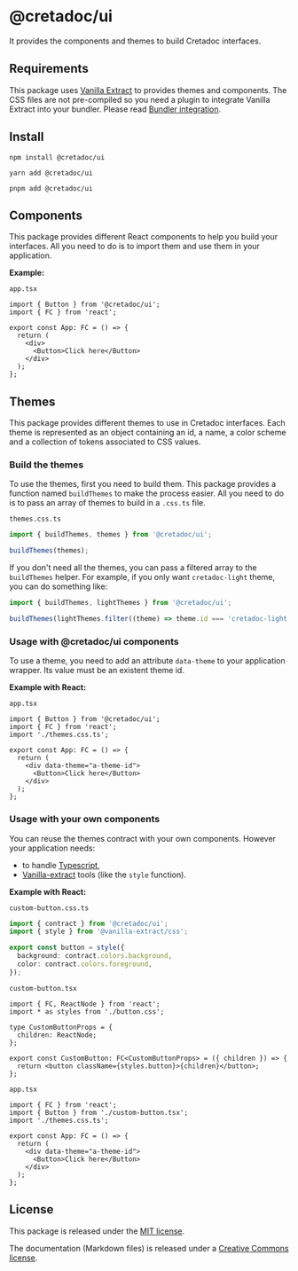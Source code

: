 # @cretadoc/ui

It provides the components and themes to build Cretadoc interfaces.

## Requirements

This package uses [Vanilla Extract](https://vanilla-extract.style/) to provides themes and components. The CSS files are not pre-compiled so you need a plugin to integrate Vanilla Extract into your bundler. Please read [Bundler integration](https://vanilla-extract.style/documentation/getting-started#bundler-integration).

## Install

```
npm install @cretadoc/ui
```

```
yarn add @cretadoc/ui
```

```
pnpm add @cretadoc/ui
```

## Components

This package provides different React components to help you build your interfaces. All you need to do is to import them and use them in your application.

**Example:**

`app.tsx`

```tsx
import { Button } from '@cretadoc/ui';
import { FC } from 'react';

export const App: FC = () => {
  return (
    <div>
      <Button>Click here</Button>
    </div>
  );
};
```

## Themes

This package provides different themes to use in Cretadoc interfaces. Each theme is represented as an object containing an id, a name, a color scheme and a collection of tokens associated to CSS values.

### Build the themes

To use the themes, first you need to build them. This package provides a function named `buildThemes` to make the process easier. All you need to do is to pass an array of themes to build in a `.css.ts` file.

`themes.css.ts`

```ts
import { buildThemes, themes } from '@cretadoc/ui';

buildThemes(themes);
```

If you don't need all the themes, you can pass a filtered array to the `buildThemes` helper. For example, if you only want `cretadoc-light` theme, you can do something like:

```ts
import { buildThemes, lightThemes } from '@cretadoc/ui';

buildThemes(lightThemes.filter((theme) => theme.id === 'cretadoc-light'));
```

### Usage with @cretadoc/ui components

To use a theme, you need to add an attribute `data-theme` to your application wrapper. Its value must be an existent theme id.

**Example with React:**

`app.tsx`

```tsx
import { Button } from '@cretadoc/ui';
import { FC } from 'react';
import './themes.css.ts';

export const App: FC = () => {
  return (
    <div data-theme="a-theme-id">
      <Button>Click here</Button>
    </div>
  );
};
```

### Usage with your own components

You can reuse the themes contract with your own components. However your application needs:

- to handle [Typescript](https://www.typescriptlang.org/),
- [Vanilla-extract](https://vanilla-extract.style/) tools (like the `style` function).

**Example with React:**

`custom-button.css.ts`

```typescript
import { contract } from '@cretadoc/ui';
import { style } from '@vanilla-extract/css';

export const button = style({
  background: contract.colors.background,
  color: contract.colors.foreground,
});
```

`custom-button.tsx`

```tsx
import { FC, ReactNode } from 'react';
import * as styles from './button.css';

type CustomButtonProps = {
  children: ReactNode;
};

export const CustomButton: FC<CustomButtonProps> = ({ children }) => {
  return <button className={styles.button}>{children}</button>;
};
```

`app.tsx`

```tsx
import { FC } from 'react';
import { Button } from './custom-button.tsx';
import './themes.css.ts';

export const App: FC = () => {
  return (
    <div data-theme="a-theme-id">
      <Button>Click here</Button>
    </div>
  );
};
```

## License

This package is released under the [MIT license](./LICENSE).

The documentation (Markdown files) is released under a [Creative Commons license](./LICENSE-docs).
